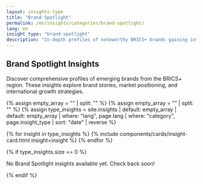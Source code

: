 ```yaml
---
layout: insights-type
title: "Brand Spotlight"
permalink: /en/insights/categories/brand-spotlight/
lang: en
insight_type: "brand-spotlight"
description: "In-depth profiles of noteworthy BRICS+ brands gaining international momentum."
---
```


## Brand Spotlight Insights

Discover comprehensive profiles of emerging brands from the BRICS+ region. These insights explore brand stories, market positioning, and international growth strategies.

{% assign empty_array = "" | split: "" %}
{% assign empty_array = "" | split: "" %}
{% assign type_insights = site.insights | default: empty_array | default: empty_array | where: "lang", page.lang | where: "category", page.insight_type | sort: "date" | reverse %}

<div class="insights-grid">
  {% for insight in type_insights %}
    {% include components/cards/insight-card.html insight=insight %}
  {% endfor %}
</div>

{% if type_insights.size == 0 %}
  <p class="no-insights">No Brand Spotlight insights available yet. Check back soon!</p>
{% endif %}